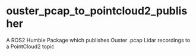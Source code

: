 # ouster_pcap_to_pointcloud2_publisher
A ROS2 Humble Package which publishes Ouster .pcap Lidar recordings to a PointCloud2 topic
